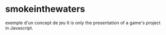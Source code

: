 # smokeinthewaters
exemple d'un concept de jeu
It is only the presentation of a game's project in Javascript. 
